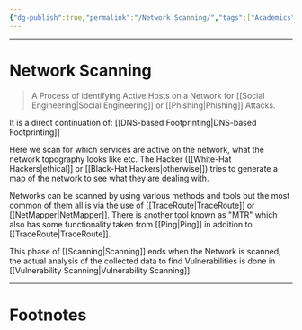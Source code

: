 ```yaml
---
{"dg-publish":true,"permalink":"/Network Scanning/","tags":["Academics","CyberSec","CompNet","EthHack"]}
---
```



---
# Network Scanning
> A Process of identifying Active Hosts on a Network for [[Social Engineering\|Social Engineering]] or [[Phishing\|Phishing]] Attacks.

It is a direct continuation of: [[DNS-based Footprinting\|DNS-based Footprinting]]

Here we scan for which services are active on the network, what the network topography looks like etc. The Hacker ([[White-Hat Hackers\|ethical]] or [[Black-Hat Hackers\|otherwise]]) tries to generate a map of the network to see what they are dealing with.

Networks can be scanned by using various methods and tools but the most common of them all is via the use of [[TraceRoute\|TraceRoute]] or [[NetMapper\|NetMapper]]. There is another tool known as "MTR" which also has some functionality taken from [[Ping\|Ping]] in addition to [[TraceRoute\|TraceRoute]].

This phase of [[Scanning\|Scanning]] ends when the Network is scanned, the actual analysis of the collected data to find Vulnerabilities is done in [[Vulnerability Scanning\|Vulnerability Scanning]].

---
# Footnotes